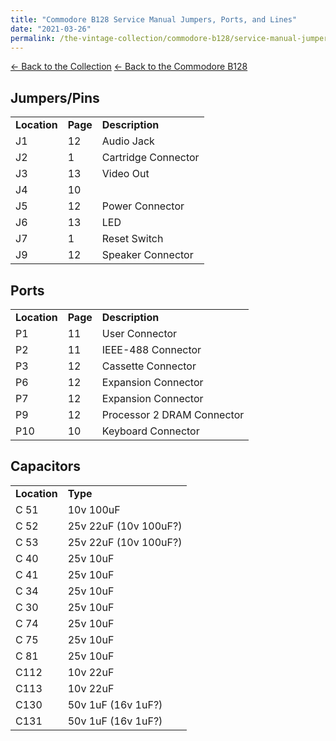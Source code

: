 ```yaml
---
title: "Commodore B128 Service Manual Jumpers, Ports, and Lines"
date: "2021-03-26"
permalink: /the-vintage-collection/commodore-b128/service-manual-jumpers-ports-and-lines/index.html
---
```


[<- Back to the Collection](/the-vintage-collection/)
[<- Back to the Commodore B128](/the-vintage-collection/commodore-b128/)

## Jumpers/Pins

<table><tbody><tr><td><strong>Location</strong></td><td><strong>Page</strong></td><td><strong>Description</strong></td></tr><tr><td>J1</td><td>12</td><td>Audio Jack</td></tr><tr><td>J2</td><td>1</td><td>Cartridge Connector</td></tr><tr><td>J3</td><td>13</td><td>Video Out</td></tr><tr><td>J4</td><td>10</td><td></td></tr><tr><td>J5</td><td>12</td><td>Power Connector</td></tr><tr><td>J6</td><td>13</td><td>LED</td></tr><tr><td>J7</td><td>1</td><td>Reset Switch</td></tr><tr><td>J9</td><td>12</td><td>Speaker Connector</td></tr></tbody></table>

## Ports

<table><tbody><tr><td><strong>Location</strong></td><td><strong>Page</strong></td><td><strong>Description</strong></td></tr><tr><td>P1</td><td>11</td><td>User Connector</td></tr><tr><td>P2</td><td>11</td><td>IEEE-488 Connector</td></tr><tr><td>P3</td><td>12</td><td>Cassette Connector</td></tr><tr><td>P6</td><td>12</td><td>Expansion Connector</td></tr><tr><td>P7</td><td>12</td><td>Expansion Connector</td></tr><tr><td>P9</td><td>12</td><td>Processor 2 DRAM Connector</td></tr><tr><td>P10</td><td>10</td><td>Keyboard Connector</td></tr></tbody></table>

## Capacitors

<table><tbody><tr><td><strong>Location</strong></td><td><strong>Type</strong></td></tr><tr><td>C 51</td><td>10v 100uF</td></tr><tr><td>C 52</td><td>25v 22uF (10v 100uF?)</td></tr><tr><td>C 53</td><td>25v 22uF (10v 100uF?)</td></tr><tr><td>C 40</td><td>25v 10uF</td></tr><tr><td>C 41</td><td>25v 10uF</td></tr><tr><td>C 34</td><td>25v 10uF</td></tr><tr><td>C 30</td><td>25v 10uF</td></tr><tr><td>C 74</td><td>25v 10uF</td></tr><tr><td>C 75</td><td>25v 10uF</td></tr><tr><td>C 81</td><td>25v 10uF</td></tr><tr><td>C112</td><td>10v 22uF</td></tr><tr><td>C113</td><td>10v 22uF</td></tr><tr><td>C130</td><td>50v 1uF (16v 1uF?)</td></tr><tr><td>C131</td><td>50v 1uF (16v 1uF?)</td></tr></tbody></table>
